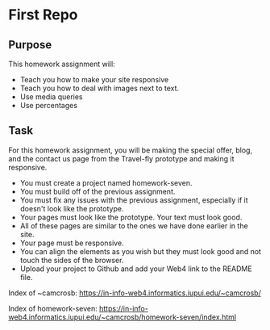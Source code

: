 # First Repo

## Purpose

This homework assignment will:

- Teach you how to make your site responsive
- Teach you how to deal with images next to text.
- Use media queries
- Use percentages

## Task

For this homework assignment, you will be making the special offer, blog, and the contact us page from the Travel-fly prototype and making it responsive.

- You must create a project named homework-seven.
- You must build off of the previous assignment.
- You must fix any issues with the previous assignment, especially if it doesn't look like the prototype.
- Your pages must look like the prototype. Your text must look good.
- All of these pages are similar to the ones we have done earlier in the site.
- Your page must be responsive.
- You can align the elements as you wish but they must look good and not touch the sides of the browser.
- Upload your project to Github and add your Web4 link to the README file.

Index of ~camcrosb:
https://in-info-web4.informatics.iupui.edu/~camcrosb/

Index of homework-seven:
https://in-info-web4.informatics.iupui.edu/~camcrosb/homework-seven/index.html
